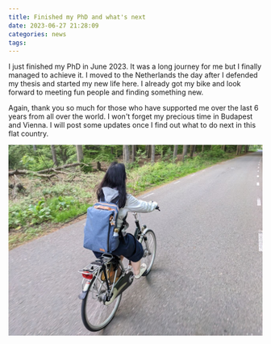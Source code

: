 ```yaml
---
title: Finished my PhD and what's next
date: 2023-06-27 21:28:09
categories: news
tags:
---
```


I just finished my PhD in June 2023. It was a long journey for me but I finally managed to achieve it. I moved to the Netherlands the day after I defended my thesis and started my new life here. I already got my bike and look forward to meeting fun people and finding something new.

Again, thank you so much for those who have supported me over the last 6 years from all over the world. I won't forget my precious time in Budapest and Vienna. I will post some updates once I find out what to do next in this flat country.

![](/uploads/me_with_bike.jpg)

